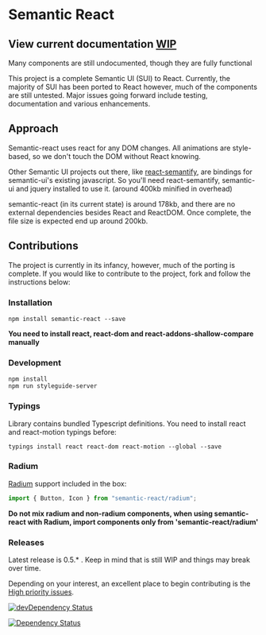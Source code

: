 # Semantic React

## View current documentation [WIP](http://hallister.github.io/semantic-react/)
Many components are still undocumented, though they are fully functional

This project is a complete Semantic UI (SUI) to React. Currently, the majority of SUI has been ported to React however, much of the components are still untested. Major issues going forward include testing, documentation and various enhancements.

## Approach
Semantic-react uses react for any DOM changes. All animations are style-based, so we don't touch the DOM without React knowing.

Other Semantic UI projects out there, like [react-semantify](http://jessy1092.github.io/react-semantify/), are bindings for semantic-ui's existing javascript. So you'll need react-semantify, semantic-ui and jquery installed to use it. (around 400kb minified in overhead)

semantic-react (in its current state) is around 178kb, and there are no external dependencies besides React and ReactDOM. Once complete, the file size is expected end up around 200kb.

## Contributions
The project is currently in its infancy, however, much of the porting is complete. If you would like to contribute to the project, fork and follow the instructions below:

### Installation

```
npm install semantic-react --save
```

**You need to install react, react-dom and react-addons-shallow-compare manually**

### Development
```
npm install
npm run styleguide-server
```

### Typings

Library contains bundled Typescript definitions. You need to install react and react-motion typings before:
```
typings install react react-dom react-motion --global --save
```

### Radium

[Radium](http://stack.formidable.com/radium/) support included in the box:
```jsx
import { Button, Icon } from "semantic-react/radium";
```
**Do not mix radium and non-radium components, when using semantic-react with Radium, import components only from 'semantic-react/radium'**


### Releases

Latest release is 0.5.* . Keep in mind that is still WIP and things may break over time.

Depending on your interest, an excellent place to begin contributing is the [High priority issues](https://github.com/hallister/semantic-react/labels/Priority%3A%20High).

[![devDependency Status](https://david-dm.org/hallister/semantic-react/dev-status.svg)](https://david-dm.org/hallister/semantic-react#info=devDependencies)

[![Dependency Status](https://david-dm.org/hallister/semantic-react.svg)](https://david-dm.org/hallister/semantic-react)

